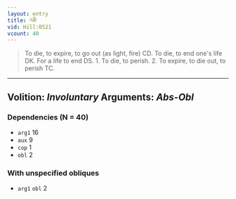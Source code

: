 ```yaml
---
layout: entry
title: འཆི་
vid: Hill:0521
vcount: 40
---
```

> To die, to expire, to go out (as light, fire) CD\. To die, to end one's life DK\. For a life to end DS\. 1\. To die, to perish\. 2\. To expire, to die out, to perish TC\.

---
Volition: _Involuntary_
Arguments: _Abs-Obl_
---

### Dependencies (N = 40)
* `arg1` 16
* `aux` 9
* `cop` 1
* `obl` 2


### With unspecified obliques
* `arg1` `obl` 2
